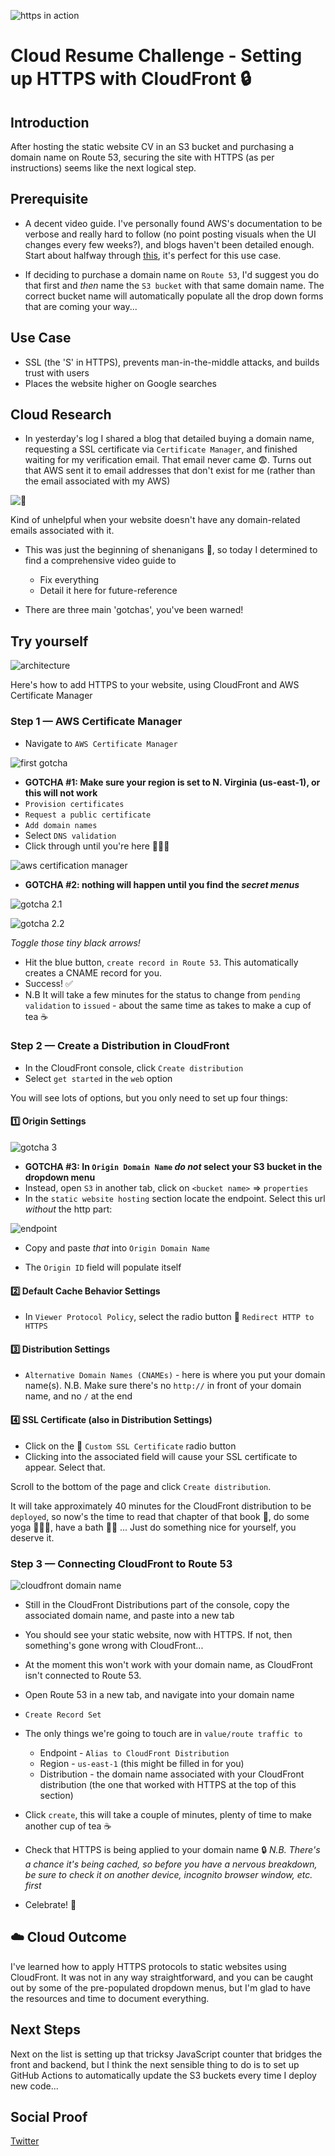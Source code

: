 ![https in action](/Journey/040/https.png)

# Cloud Resume Challenge - Setting up HTTPS with CloudFront 🔒

## Introduction

After hosting the static website CV in an S3 bucket and purchasing a domain name on Route 53, securing the site with HTTPS (as per instructions) seems like the next logical step.

## Prerequisite

- A decent video guide. I've personally found AWS's documentation to be verbose and really hard to follow (no point posting visuals when the UI changes every few weeks?), and blogs haven't been detailed enough. Start about halfway through [this](https://youtu.be/lB4DTqMEumY), it's perfect for this use case.

- If deciding to purchase a domain name on `Route 53`, I'd suggest you do that first and _then_ name the `S3 bucket` with that same domain name. The correct bucket name will automatically populate all the drop down forms that are coming your way...

## Use Case

- SSL (the 'S' in HTTPS), prevents man-in-the-middle attacks, and builds trust with users
- Places the website higher on Google searches

## Cloud Research

- In yesterday's log I shared a blog that detailed buying a domain name, requesting a SSL certificate via `Certificate Manager`, and finished waiting for my verification email. That email never came 😨. Turns out that AWS sent it to email addresses that don't exist for me (rather than the email associated with my AWS)

![🤯](/Journey/040/eh.png)

Kind of unhelpful when your website doesn't have any domain-related emails associated with it.

- This was just the beginning of shenanigans 🤬, so today I determined to find a comprehensive video guide to

  - Fix everything
  - Detail it here for future-reference

- There are three main 'gotchas', you've been warned!

## Try yourself

![architecture](/Journey/040/day40-architecture.png)

Here's how to add HTTPS to your website, using CloudFront and AWS Certificate Manager

### Step 1 — AWS Certificate Manager

- Navigate to `AWS Certificate Manager`

![first gotcha](/Journey/040/us-east-1.png)

- **GOTCHA #1: Make sure your region is set to N. Virginia (us-east-1), or this will not work**
- `Provision certificates`
- `Request a public certificate`
- `Add domain names`
- Select `DNS validation`
- Click through until you're here 🔽🔽🔽

![aws certification manager](/Journey/040/pending.png)

- **GOTCHA #2: nothing will happen until you find the _secret menus_**

![gotcha 2.1](/Journey/040/menu1.png)

![gotcha 2.2](/Journey/040/menu2.png)

_Toggle those tiny black arrows!_

- Hit the blue button, `create record in Route 53`. This automatically creates a CNAME record for you.
- Success! ✅
- N.B It will take a few minutes for the status to change from `pending validation` to `issued` - about the same time as takes to make a cup of tea ☕️

### Step 2 — Create a Distribution in CloudFront

- In the CloudFront console, click `Create distribution`
- Select `get started` in the `web` option

You will see lots of options, but you only need to set up four things:

#### 1️⃣ Origin Settings

![gotcha 3](/Journey/040/do-not-do-this.png)

- **GOTCHA #3: In `Origin Domain Name` _do not_ select your S3 bucket in the dropdown menu**
- Instead, open `S3` in another tab, click on `<bucket name>` => `properties`
- In the `static website hosting` section locate the endpoint. Select this url _without_ the http part:

![endpoint](/Journey/040/endpoint.png)

- Copy and paste _that_ into `Origin Domain Name`

- The `Origin ID` field will populate itself

#### 2️⃣ Default Cache Behavior Settings

- In `Viewer Protocol Policy`, select the radio button
  🔘 `Redirect HTTP to HTTPS`

#### 3️⃣ Distribution Settings

- `Alternative Domain Names (CNAMEs)` - here is where you put your domain name(s).
  N.B. Make sure there's no `http://` in front of your domain name, and no `/` at the end

#### 4️⃣ SSL Certificate (also in Distribution Settings)

- Click on the
  🔘 `Custom SSL Certificate` radio button
- Clicking into the associated field will cause your SSL certificate to appear. Select that.

Scroll to the bottom of the page and click `Create distribution`.

It will take approximately 40 minutes for the CloudFront distribution to be `deployed`, so now's the time to read that chapter of that book 📖, do some yoga 🧘🏽‍♂️, have a bath 🛀🏿 ... Just do something nice for yourself, you deserve it.

### Step 3 — Connecting CloudFront to Route 53

![cloudfront domain name](/Journey/040/cf-domain-test.png)

- Still in the CloudFront Distributions part of the console, copy the associated domain name, and paste into a new tab

- You should see your static website, now with HTTPS. If not, then something's gone wrong with CloudFront...

- At the moment this won't work with your domain name, as CloudFront isn't connected to Route 53.

- Open Route 53 in a new tab, and navigate into your domain name

- `Create Record Set`

- The only things we're going to touch are in `value/route traffic to`
  - Endpoint - `Alias to CloudFront Distribution`
  - Region - `us-east-1` (this might be filled in for you)
  - Distribution - the domain name associated with your CloudFront distribution (the one that worked with HTTPS at the top of this section)
- Click `create`, this will take a couple of minutes, plenty of time to make another cup of tea ☕️
- Check that HTTPS is being applied to your domain name 🔒
  _N.B. There's a chance it's being cached, so before you have a nervous breakdown, be sure to check it on another device, incognito browser window, etc. first_
- Celebrate! 🥳

## ☁️ Cloud Outcome

I've learned how to apply HTTPS protocols to static websites using CloudFront. It was not in any way straightforward, and you can be caught out by some of the pre-populated dropdown menus, but I'm glad to have the resources and time to document everything.

## Next Steps

Next on the list is setting up that tricksy JavaScript counter that bridges the front and backend, but I think the next sensible thing to do is to set up GitHub Actions to automatically update the S3 buckets every time I deploy new code...

## Social Proof

[Twitter](https://twitter.com/_notwaving/status/1335660080226840577?s=20)
